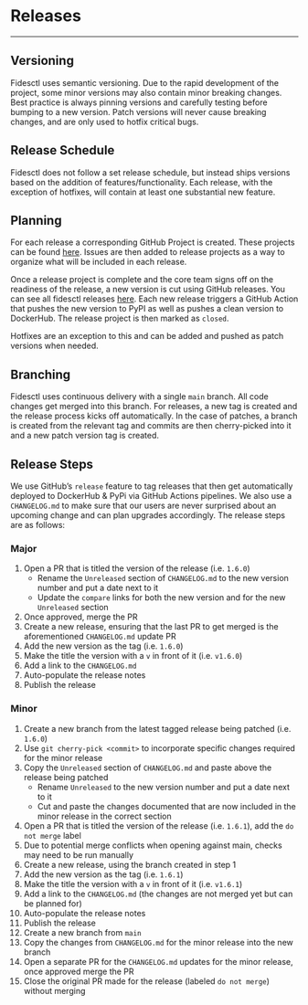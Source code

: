 # Releases

---

## Versioning

Fidesctl uses semantic versioning. Due to the rapid development of the project, some minor versions may also contain minor breaking changes. Best practice is always pinning versions and carefully testing before bumping to a new version. Patch versions will never cause breaking changes, and are only used to hotfix critical bugs.

## Release Schedule

Fidesctl does not follow a set release schedule, but instead ships versions based on the addition of features/functionality. Each release, with the exception of hotfixes, will contain at least one substantial new feature.

## Planning

For each release a corresponding GitHub Project is created. These projects can be found [here](https://github.com/ethyca/fides/projects). Issues are then added to release projects as a way to organize what will be included in each release.

Once a release project is complete and the core team signs off on the readiness of the release, a new version is cut using GitHub releases. You can see all fidesctl releases [here](https://github.com/ethyca/fides/releases). Each new release triggers a GitHub Action that pushes the new version to PyPI as well as pushes a clean version to DockerHub. The release project is then marked as `closed`.

Hotfixes are an exception to this and can be added and pushed as patch versions when needed.

## Branching

Fidesctl uses continuous delivery with a single `main` branch. All code changes get merged into this branch. For releases, a new tag is created and the release process kicks off automatically. In the case of patches, a branch is created from the relevant tag and commits are then cherry-picked into it and a new patch version tag is created.

## Release Steps

We use GitHub’s `release` feature to tag releases that then get automatically deployed to DockerHub & PyPi via GitHub Actions pipelines. We also use a `CHANGELOG.md` to make sure that our users are never surprised about an upcoming change and can plan upgrades accordingly. The release steps are as follows:

### Major
1. Open a PR that is titled the version of the release (i.e. `1.6.0`)
    * Rename the `Unreleased` section of `CHANGELOG.md` to the new version number and put a date next to it
    * Update the `compare` links for both the new version and for the new `Unreleased` section
1. Once approved, merge the PR
1. Create a new release, ensuring that the last PR to get merged is the aforementioned `CHANGELOG.md` update PR
1. Add the new version as the tag (i.e. `1.6.0`)
1. Make the title the version with a `v` in front of it (i.e. `v1.6.0`)
1. Add a link to the `CHANGELOG.md`
1. Auto-populate the release notes
1. Publish the release

### Minor
1. Create a new branch from the latest tagged release being patched (i.e. `1.6.0`)
1. Use `git cherry-pick <commit>` to incorporate specific changes required for the minor release
1. Copy the `Unreleased` section of `CHANGELOG.md` and paste above the release being patched
    * Rename `Unreleased` to the new version number and put a date next to it
    * Cut and paste the changes documented that are now included in the minor release in the correct section
1. Open a PR that is titled the version of the release (i.e. `1.6.1`), add the `do not merge` label
1. Due to potential merge conflicts when opening against main, checks may need to be run manually
1. Create a new release, using the branch created in step 1
1. Add the new version as the tag (i.e. `1.6.1`)
1. Make the title the version with a `v` in front of it (i.e. `v1.6.1`)
1. Add a link to the `CHANGELOG.md` (the changes are not merged yet but can be planned for)
1. Auto-populate the release notes
1. Publish the release
1. Create a new branch from `main`
1. Copy the changes from `CHANGELOG.md` for the minor release into the new branch
1. Open a separate PR for the `CHANGELOG.md` updates for the minor release, once approved merge the PR
1. Close the original PR made for the release (labeled `do not merge`) without merging
